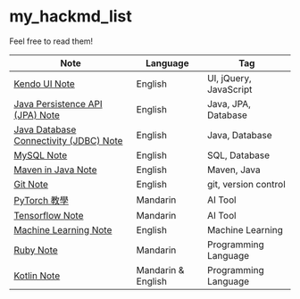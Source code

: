 # my_hackmd_list
Feel free to read them!

Note | Language | Tag
--- | --- | ---
[Kendo UI Note](https://hackmd.io/@kent010341/ByJ98WPpw) | English | UI, jQuery, JavaScript
[Java Persistence API (JPA) Note](https://hackmd.io/@kent010341/HygIrNN3D) | English | Java, JPA, Database
[Java Database Connectivity (JDBC) Note](https://hackmd.io/@kent010341/H1TYKpacP) | English | Java, Database
[MySQL Note](https://hackmd.io/@kent010341/HJgVpYh9v) | English | SQL, Database
[Maven in Java Note](https://hackmd.io/@kent010341/BkcRnR69P) | English | Maven, Java
[Git Note](https://hackmd.io/@kent010341/Hk1Jc7qYP) | English | git, version control
[PyTorch 教學](https://hackmd.io/@kent010341/SkcZyEGR8) | Mandarin | AI Tool
[Tensorflow Note](https://hackmd.io/@kent010341/H1kg3dHIf) | Mandarin | AI Tool
[Machine Learning Note](https://hackmd.io/@kent010341/r1DK2GJeM) | English | Machine Learning
[Ruby Note](https://hackmd.io/@kent010341/H1COKA6z7) | Mandarin | Programming Language
[Kotlin Note](https://hackmd.io/@kent010341/SyN6BBxAb) | Mandarin & English | Programming Language
